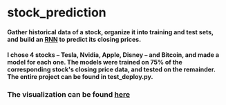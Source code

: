 # stock_prediction

#### Gather historical data of a stock, organize it into training and test sets, and build an [RNN](https://towardsdatascience.com/illustrated-guide-to-recurrent-neural-networks-79e5eb8049c9) to predict its closing prices.

#### I chose 4 stocks – Tesla, Nvidia, Apple, Disney – and Bitcoin, and made a model for each one. The models were trained on 75% of the corresponding stock's closing price data, and tested on the remainder. The entire project can be found in test_deploy.py. 

### The visualization can be found [here](https://share.streamlit.io/hzarashid/stock_prediction/main/test_deploy.py) 
